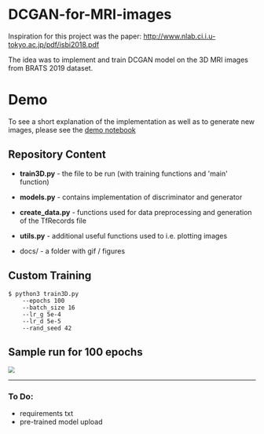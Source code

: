 # DCGAN-for-MRI-images

Inspiration for this project was the paper: http://www.nlab.ci.i.u-tokyo.ac.jp/pdf/isbi2018.pdf

The idea was to implement and train DCGAN model on the 3D MRI images from  BRATS 2019 dataset.  

# Demo

To see a short explanation of the implementation as well as to generate new images, please see the [demo notebook](demo.ipynb) 

## Repository Content

* **train3D.py** -  the file to be run (with training functions and 'main' function)

* **models.py** -  contains implementation of discriminator and generator
* **create_data.py** - functions used for data preprocessing and generation of the TfRecords file 
* **utils.py** -  additional useful functions used to i.e. plotting images
* docs/ - a folder with gif / figures 

## Custom Training

```
$ python3 train3D.py
	--epochs 100
	--batch_size 16
	--lr_g 5e-4
	--lr_d 5e-5
	--rand_seed 42
```



## Sample run for 100 epochs

<img src="docs/mri.gif" style="zoom:80%;" />



------------------------

### To Do:

* requirements txt
* pre-trained model upload


